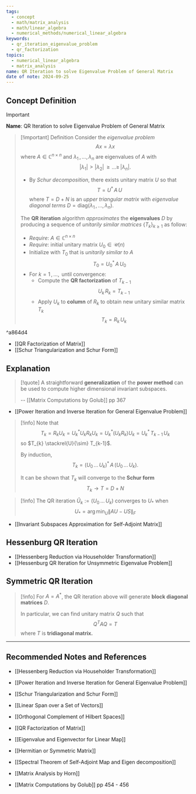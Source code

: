 ```yaml
---
tags:
  - concept
  - math/matrix_analysis
  - math/linear_algebra
  - numerical_methods/numerical_linear_algebra
keywords:
  - qr_iteration_eigenvalue_problem
  - qr_factorization
topics:
  - numerical_linear_algebra
  - matrix_analysis
name: QR Iteration to solve Eigenvalue Problem of General Matrix
date of note: 2024-09-25
---
```


## Concept Definition

>[!important]
>**Name**: QR Iteration to solve Eigenvalue Problem of General Matrix

>[!important] Definition
>Consider the *eigenvalue problem* $$Ax = \lambda x$$ where $A\in \mathbb{C}^{n\times n}$ and $\lambda_{1} \,{,}\ldots{,}\,\lambda_{n}$ are eigenvalues of $A$ with $$|\lambda_{1}| > |\lambda_{2}| \,{\ge}\ldots{\ge}\,|\lambda_{n}|.$$
>- By *Schur decomposition*, there exists unitary matrix $U$ so that $$T = U^{*}\,A\,U$$ where $T= D + N$ is an *upper triangular matrix* with *eigenvalue diagonal terms* $D = \text{diag}(\lambda_{1}\,{,}\ldots{,}\,\lambda_{n}).$
>
>The **QR iteration** algorithm *approximates* the **eigenvalues** $D$ by producing a sequence of *unitarily similar matrices* $\{T_{k}\}_{k\ge 1}$ as follow:
>- *Require*: $A\in \mathbb{C}^{n\times n}$
>- *Require*: initial unitary matrix $U_{0}\in \mathcal{U}(n)$
>- Initialize with $T_{0}$ that is *unitarily similar to* $A$ $$T_{0} = U_{0}^{*}\,A\,U_{0}$$
>- For $k=1\,{,}\ldots{,}\,$ until convergence:
>	- Compute the **QR factorization** of $T_{k-1}$ $$U_{k}\,R_{k} = T_{k-1}$$
>	- Apply $U_{k}$ to **column** of $R_{k}$ to obtain new unitary similar matrix $T_{k}$ $$T_{k} = R_{k}\,U_{k}$$

^a864d4

- [[QR Factorization of Matrix]]
- [[Schur Triangularization and Schur Form]]


## Explanation

>[!quote]
>A straightforward **generalization** of the **power method** can be used to compute higher  dimensional invariant subspaces.
>
>-- [[Matrix Computations by Golub]] pp 367

- [[Power Iteration and Inverse Iteration for General Eigenvalue Problem]]

>[!info]
>Note that $$T_{k} = R_{k}U_{k} = U_{k}^{*}U_{k}R_{k}U_{k} = U_{k}^{*}(U_{k}R_{k})U_{k} = U_{k}^{*}\,T_{k-1}\,U_{k}$$ so $T_{k}  \stackrel{U}{\sim} T_{k-1}$.
>
>By induction, $$T_{k} = \left(U_{0}\,{}\ldots{}\,U_{k}\right)^{*}\,A\,\left(U_{0}\,{}\ldots{}\,U_{k}\right).$$
>
>It can be shown that $T_{k}$ will converge to the **Schur form** $$T_{k} \to T = D+N$$

>[!info]
>The QR iteration $\hat{U}_{k}:=\left(U_{0}\,{}\ldots{}\,U_{k}\right)$ converges to $U_{*}$ when $$U_{*} = \arg\min_{U} \lVert A U - U S \rVert_{F}$$

- [[Invariant Subspaces Approximation for Self-Adjoint Matrix]]

## Hessenburg QR Iteration

- [[Hessenberg Reduction via Householder Transformation]]
- [[Hessenburg QR Iteration for Unsymmetric Eigenvalue Problem]]

## Symmetric QR Iteration

>[!info]
>For $A = A^{*}$, the QR iteration above will generate **block diagonal matrices** $D$. 
>
>In particular, we can find unitary matrix $Q$ such that $$Q^{T}A Q = T$$ where $T$ is **tridiagonal matrix.**



-----------
##  Recommended Notes and References


- [[Hessenberg Reduction via Householder Transformation]]
- [[Power Iteration and Inverse Iteration for General Eigenvalue Problem]]
- [[Schur Triangularization and Schur Form]]


- [[Linear Span over a Set of Vectors]]
- [[Orthogonal Complement of Hilbert Spaces]]
- [[QR Factorization of Matrix]]

- [[Eigenvalue and Eigenvector for Linear Map]]
- [[Hermitian or Symmetric Matrix]]
- [[Spectral Theorem of Self-Adjoint Map and Eigen decomposition]]


- [[Matrix Analysis by Horn]]
- [[Matrix Computations by Golub]] pp 454 - 456